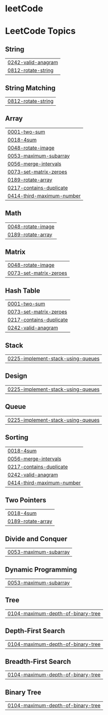 # leetCode
<!---LeetCode Topics Start-->
# LeetCode Topics
## String
|  |
| ------- |
| [0242-valid-anagram](https://github.com/harshareddy07/leetCode/tree/master/0242-valid-anagram) |
| [0812-rotate-string](https://github.com/harshareddy07/leetCode/tree/master/0812-rotate-string) |
## String Matching
|  |
| ------- |
| [0812-rotate-string](https://github.com/harshareddy07/leetCode/tree/master/0812-rotate-string) |
## Array
|  |
| ------- |
| [0001-two-sum](https://github.com/harshareddy07/leetCode/tree/master/0001-two-sum) |
| [0018-4sum](https://github.com/harshareddy07/leetCode/tree/master/0018-4sum) |
| [0048-rotate-image](https://github.com/harshareddy07/leetCode/tree/master/0048-rotate-image) |
| [0053-maximum-subarray](https://github.com/harshareddy07/leetCode/tree/master/0053-maximum-subarray) |
| [0056-merge-intervals](https://github.com/harshareddy07/leetCode/tree/master/0056-merge-intervals) |
| [0073-set-matrix-zeroes](https://github.com/harshareddy07/leetCode/tree/master/0073-set-matrix-zeroes) |
| [0189-rotate-array](https://github.com/harshareddy07/leetCode/tree/master/0189-rotate-array) |
| [0217-contains-duplicate](https://github.com/harshareddy07/leetCode/tree/master/0217-contains-duplicate) |
| [0414-third-maximum-number](https://github.com/harshareddy07/leetCode/tree/master/0414-third-maximum-number) |
## Math
|  |
| ------- |
| [0048-rotate-image](https://github.com/harshareddy07/leetCode/tree/master/0048-rotate-image) |
| [0189-rotate-array](https://github.com/harshareddy07/leetCode/tree/master/0189-rotate-array) |
## Matrix
|  |
| ------- |
| [0048-rotate-image](https://github.com/harshareddy07/leetCode/tree/master/0048-rotate-image) |
| [0073-set-matrix-zeroes](https://github.com/harshareddy07/leetCode/tree/master/0073-set-matrix-zeroes) |
## Hash Table
|  |
| ------- |
| [0001-two-sum](https://github.com/harshareddy07/leetCode/tree/master/0001-two-sum) |
| [0073-set-matrix-zeroes](https://github.com/harshareddy07/leetCode/tree/master/0073-set-matrix-zeroes) |
| [0217-contains-duplicate](https://github.com/harshareddy07/leetCode/tree/master/0217-contains-duplicate) |
| [0242-valid-anagram](https://github.com/harshareddy07/leetCode/tree/master/0242-valid-anagram) |
## Stack
|  |
| ------- |
| [0225-implement-stack-using-queues](https://github.com/harshareddy07/leetCode/tree/master/0225-implement-stack-using-queues) |
## Design
|  |
| ------- |
| [0225-implement-stack-using-queues](https://github.com/harshareddy07/leetCode/tree/master/0225-implement-stack-using-queues) |
## Queue
|  |
| ------- |
| [0225-implement-stack-using-queues](https://github.com/harshareddy07/leetCode/tree/master/0225-implement-stack-using-queues) |
## Sorting
|  |
| ------- |
| [0018-4sum](https://github.com/harshareddy07/leetCode/tree/master/0018-4sum) |
| [0056-merge-intervals](https://github.com/harshareddy07/leetCode/tree/master/0056-merge-intervals) |
| [0217-contains-duplicate](https://github.com/harshareddy07/leetCode/tree/master/0217-contains-duplicate) |
| [0242-valid-anagram](https://github.com/harshareddy07/leetCode/tree/master/0242-valid-anagram) |
| [0414-third-maximum-number](https://github.com/harshareddy07/leetCode/tree/master/0414-third-maximum-number) |
## Two Pointers
|  |
| ------- |
| [0018-4sum](https://github.com/harshareddy07/leetCode/tree/master/0018-4sum) |
| [0189-rotate-array](https://github.com/harshareddy07/leetCode/tree/master/0189-rotate-array) |
## Divide and Conquer
|  |
| ------- |
| [0053-maximum-subarray](https://github.com/harshareddy07/leetCode/tree/master/0053-maximum-subarray) |
## Dynamic Programming
|  |
| ------- |
| [0053-maximum-subarray](https://github.com/harshareddy07/leetCode/tree/master/0053-maximum-subarray) |
## Tree
|  |
| ------- |
| [0104-maximum-depth-of-binary-tree](https://github.com/harshareddy07/leetCode/tree/master/0104-maximum-depth-of-binary-tree) |
## Depth-First Search
|  |
| ------- |
| [0104-maximum-depth-of-binary-tree](https://github.com/harshareddy07/leetCode/tree/master/0104-maximum-depth-of-binary-tree) |
## Breadth-First Search
|  |
| ------- |
| [0104-maximum-depth-of-binary-tree](https://github.com/harshareddy07/leetCode/tree/master/0104-maximum-depth-of-binary-tree) |
## Binary Tree
|  |
| ------- |
| [0104-maximum-depth-of-binary-tree](https://github.com/harshareddy07/leetCode/tree/master/0104-maximum-depth-of-binary-tree) |
<!---LeetCode Topics End-->